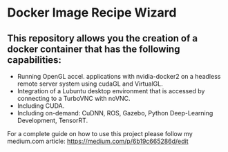 # Docker Image Recipe Wizard

## This repository allows you the creation of a docker container that has the following capabilities:
* Running OpenGL accel. applications with nvidia-docker2 on a headless remote server system using cudaGL and VirtualGL.
* Integration of a Lubuntu desktop environment that is accessed by connecting to a TurboVNC with noVNC.
* Including CUDA.
* Including on-demand: CuDNN, ROS, Gazebo, Python Deep-Learning Development, TensorRT.

For a complete guide on how to use this project please follow my medium.com article: https://medium.com/p/6b19c665286d/edit
